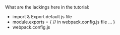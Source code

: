 What are the lackings here in the tutorial:

- import & Export default js file
- module.exports = { // in webpack.config.js file
  ...
  }
- webpack.config.js
